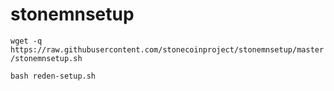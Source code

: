 # stonemnsetup

`wget -q https://raw.githubusercontent.com/stonecoinproject/stonemnsetup/master/stonemnsetup.sh`

`bash reden-setup.sh`
